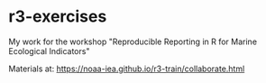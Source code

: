 # r3-exercises
My work for the workshop "Reproducible Reporting in R for Marine Ecological Indicators"  

Materials at:
https://noaa-iea.github.io/r3-train/collaborate.html
